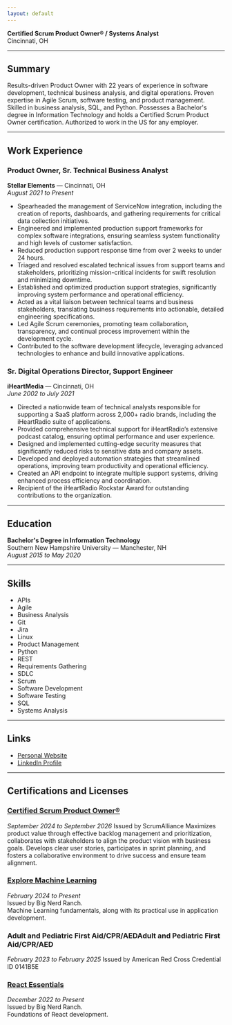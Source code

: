 ```yaml
---
layout: default
---
```


**Certified Scrum Product Owner® / Systems Analyst**  
Cincinnati, OH

---

## Summary

Results-driven Product Owner with 22 years of experience in software development, technical business analysis, and digital operations. Proven expertise in Agile Scrum, software testing, and product management. Skilled in business analysis, SQL, and Python. Possesses a Bachelor's degree in Information Technology and holds a Certified Scrum Product Owner certification. Authorized to work in the US for any employer.

---

## Work Experience

### Product Owner, Sr. Technical Business Analyst  
**Stellar Elements** — Cincinnati, OH  
*August 2021 to Present*

- Spearheaded the management of ServiceNow integration, including the creation of reports, dashboards, and gathering requirements for critical data collection initiatives.
- Engineered and implemented production support frameworks for complex software integrations, ensuring seamless system functionality and high levels of customer satisfaction.
- Reduced production support response time from over 2 weeks to under 24 hours.
- Triaged and resolved escalated technical issues from support teams and stakeholders, prioritizing mission-critical incidents for swift resolution and minimizing downtime.
- Established and optimized production support strategies, significantly improving system performance and operational efficiency.
- Acted as a vital liaison between technical teams and business stakeholders, translating business requirements into actionable, detailed engineering specifications.
- Led Agile Scrum ceremonies, promoting team collaboration, transparency, and continual process improvement within the development cycle.
- Contributed to the software development lifecycle, leveraging advanced technologies to enhance and build innovative applications.

### Sr. Digital Operations Director, Support Engineer  
**iHeartMedia** — Cincinnati, OH  
*June 2002 to July 2021*

- Directed a nationwide team of technical analysts responsible for supporting a SaaS platform across 2,000+ radio brands, including the iHeartRadio suite of applications.
- Provided comprehensive technical support for iHeartRadio’s extensive podcast catalog, ensuring optimal performance and user experience.
- Designed and implemented cutting-edge security measures that significantly reduced risks to sensitive data and company assets.
- Developed and deployed automation strategies that streamlined operations, improving team productivity and operational efficiency.
- Created an API endpoint to integrate multiple support systems, driving enhanced process efficiency and coordination.
- Recipient of the iHeartRadio Rockstar Award for outstanding contributions to the organization.

---

## Education

**Bachelor's Degree in Information Technology**  
Southern New Hampshire University — Manchester, NH  
*August 2015 to May 2020*

---

## Skills

- APIs
- Agile
- Business Analysis
- Git
- Jira
- Linux
- Product Management
- Python
- REST
- Requirements Gathering
- SDLC
- Scrum
- Software Development
- Software Testing
- SQL
- Systems Analysis

---

## Links

- [Personal Website](https://mjescott.github.io)
- [LinkedIn Profile](https://www.linkedin.com/in/mjescott)

---

## Certifications and Licenses

### [Certified Scrum Product Owner®](https://bcert.me/sojvbkeip)  
*September 2024 to September 2026*
Issued by ScrumAlliance
Maximizes product value through effective backlog management and prioritization, collaborates with stakeholders to align the product vision with business goals. Develops clear user stories, participates in sprint planning, and fosters a collaborative environment to drive success and ensure team alignment.

### [Explore Machine Learning](https://www.credly.com/badges/3da6db2a-3f01-418f-ac12-866049dbd70c/linked_in_profile)  
*February 2024 to Present*  
Issued by Big Nerd Ranch.  
Machine Learning fundamentals, along with its practical use in application development.

### Adult and Pediatric First Aid/CPR/AEDAdult and Pediatric First Aid/CPR/AED
*February 2023 to February 2025*
Issued by American Red Cross
Credential ID 0141B5E

### [React Essentials](https://www.credly.com/badges/2b1f7996-48dd-416c-bf7a-a5363959f396/linked_in_profile)  
*December 2022 to Present*  
Issued by Big Nerd Ranch.  
Foundations of React development.
